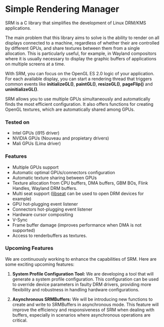 # Simple Rendering Manager

SRM is a C library that simplifies the development of Linux DRM/KMS applications.

The main problem that this library aims to solve is the ability to render on all displays connected to a machine, regardless of whether their are controlled by different GPUs, and share textures between them from a single allocation. This is particularly useful, for example, in Wayland compositors where it is usually necessary to display the graphic buffers of applications on multiple screens at a time.

With SRM, you can focus on the OpenGL ES 2.0 logic of your application. For each available display, you can start a rendering thread that triggers common events like **initializeGL()**, **paintGL()**, **resizeGL()**, **pageFlip()** and **uninitializeGL()**.

SRM allows you to use multiple GPUs simultaneously and automatically finds the most efficient configuration. It also offers functions for creating OpenGL textures, which are automatically shared among GPUs.

### Tested on

* Intel GPUs (i915 driver)
* NVIDIA GPUs (Nouveau and propietary drivers)
* Mali GPUs (Lima driver)

### Features

* Multiple GPUs support
* Automatic optimal GPUs/connectors configuration
* Automatic texture sharing between GPUs
* Texture allocation from CPU buffers, DMA buffers, GBM BOs, Flink Handles, Wayland DRM buffers.
* Multi seat support ([libseat](https://github.com/kennylevinsen/seatd) can be used to open DRM devices for example)
* GPU hot-plugging event listener
* Connectors hot-plugging event listener
* Hardware cursor compositing
* V-Sync
* Frame buffer damage (improves performance when DMA is not supported)
* Access to renderbuffers as textures.

### Upcoming Features

We are continuously working to enhance the capabilities of SRM. Here are some exciting upcoming features:

1. **System Profile Configuration Tool:** We are developing a tool that will generate a system profile configuration. This configuration can be used to override device parameters in faulty DRM drivers, providing more flexibility and robustness in handling hardware configurations.

2. **Asynchronous SRMBuffers:** We will be introducing new functions to create and write to SRMBuffers in asynchronous mode. This feature will improve the efficiency and responsiveness of SRM when dealing with buffers, especially in scenarios where asynchronous operations are critical.